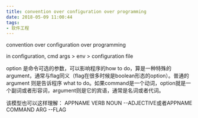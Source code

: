 ```yaml
---
title: convention over configuration over programming
date: 2018-05-09 11:00:44
tags:
- 软件工程
---
```

convention over configuration over programming

in configuration, cmd args > env > configuration file

option 是命令可选的参数，可以影响程序的how to do，算是一种特殊的argument，通常与flag同义（flag在很多时候是boolean形态的option）。普通的 argument 则是告诉程序 what to do。如果command是一个动词，option就是一个副词或者形容词，argument则是它的宾语，通常是名词或者代词。

该模型也可以这样理解：
APPNAME VERB NOUN --ADJECTIVE或者APPNAME COMMAND ARG --FLAG